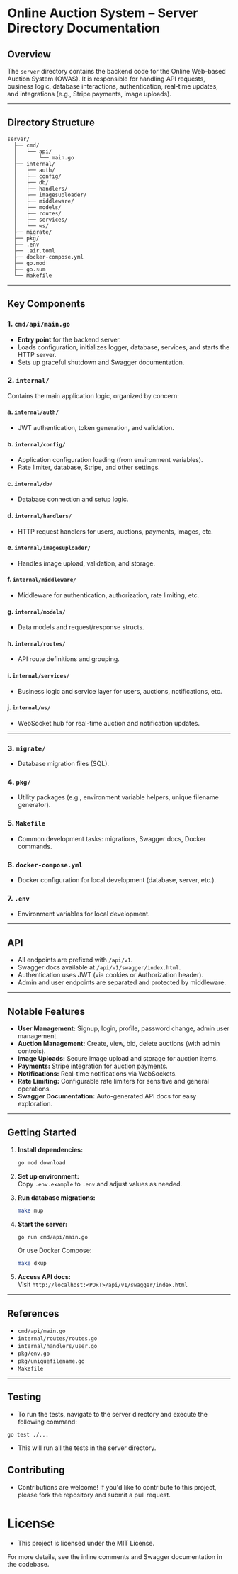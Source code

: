 # Online Auction System – Server Directory Documentation

## Overview

The `server` directory contains the backend code for the Online Web-based Auction System (OWAS). It is responsible for handling API requests, business logic, database interactions, authentication, real-time updates, and integrations (e.g., Stripe payments, image uploads).

---

## Directory Structure

```
server/
  ├── cmd/
  │   └── api/
  │       └── main.go
  ├── internal/
  │   ├── auth/
  │   ├── config/
  │   ├── db/
  │   ├── handlers/
  │   ├── imagesuploader/
  │   ├── middleware/
  │   ├── models/
  │   ├── routes/
  │   ├── services/
  │   └── ws/
  ├── migrate/
  ├── pkg/
  ├── .env
  ├── .air.toml
  ├── docker-compose.yml
  ├── go.mod
  ├── go.sum
  └── Makefile
```

---

## Key Components

### 1. `cmd/api/main.go`
- **Entry point** for the backend server.
- Loads configuration, initializes logger, database, services, and starts the HTTP server.
- Sets up graceful shutdown and Swagger documentation.

### 2. `internal/`
Contains the main application logic, organized by concern:

#### a. `internal/auth/`
- JWT authentication, token generation, and validation.

#### b. `internal/config/`
- Application configuration loading (from environment variables).
- Rate limiter, database, Stripe, and other settings.

#### c. `internal/db/`
- Database connection and setup logic.

#### d. `internal/handlers/`
- HTTP request handlers for users, auctions, payments, images, etc.

#### e. `internal/imagesuploader/`
- Handles image upload, validation, and storage.

#### f. `internal/middleware/`
- Middleware for authentication, authorization, rate limiting, etc.

#### g. `internal/models/`
- Data models and request/response structs.

#### h. `internal/routes/`
- API route definitions and grouping.

#### i. `internal/services/`
- Business logic and service layer for users, auctions, notifications, etc.

#### j. `internal/ws/`
- WebSocket hub for real-time auction and notification updates.

---

### 3. `migrate/`
- Database migration files (SQL).

### 4. `pkg/`
- Utility packages (e.g., environment variable helpers, unique filename generator).

### 5. `Makefile`
- Common development tasks: migrations, Swagger docs, Docker commands.

### 6. `docker-compose.yml`
- Docker configuration for local development (database, server, etc.).

### 7. `.env`
- Environment variables for local development.

---

## API

- All endpoints are prefixed with `/api/v1`.
- Swagger docs available at `/api/v1/swagger/index.html`.
- Authentication uses JWT (via cookies or Authorization header).
- Admin and user endpoints are separated and protected by middleware.

---

## Notable Features

- **User Management:** Signup, login, profile, password change, admin user management.
- **Auction Management:** Create, view, bid, delete auctions (with admin controls).
- **Image Uploads:** Secure image upload and storage for auction items.
- **Payments:** Stripe integration for auction payments.
- **Notifications:** Real-time notifications via WebSockets.
- **Rate Limiting:** Configurable rate limiters for sensitive and general operations.
- **Swagger Documentation:** Auto-generated API docs for easy exploration.

---

## Getting Started

1. **Install dependencies:**  
   ```sh
   go mod download
   ```

2. **Set up environment:**  
   Copy `.env.example` to `.env` and adjust values as needed.

3. **Run database migrations:**  
   ```sh
   make mup
   ```

4. **Start the server:**  
   ```sh
   go run cmd/api/main.go
   ```
   Or use Docker Compose:
   ```sh
   make dkup
   ```

5. **Access API docs:**  
   Visit `http://localhost:<PORT>/api/v1/swagger/index.html`

---

## References

- `cmd/api/main.go`
- `internal/routes/routes.go`
- `internal/handlers/user.go`
- `pkg/env.go`
- `pkg/uniquefilename.go`
- `Makefile`

---

## Testing
- To run the tests, navigate to the server directory and execute the following command:

```go test ./...```
- This will run all the tests in the server directory.

## Contributing
- Contributions are welcome! If you'd like to contribute to this project, please fork the repository and submit a pull request.

# License
- This project is licensed under the MIT License.

For more details, see the inline comments and Swagger documentation in the codebase.
